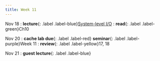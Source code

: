 ```yaml
---
title: Week 11
---
```


Nov 18
: **lecture**{: .label .label-blue}[System-level I/O](/ics-fa24/assets/lec/18-SysIO.pdf)
  : **read**{: .label .label-green}Ch10

Nov 20
: **cache lab due**{: .label .label-red} **seminar**{: .label .label-purple}Week 11
  : **review**{: .label .label-yellow}17, 18

Nov 21
: **guest lecture**{: .label .label-blue}